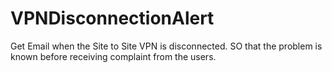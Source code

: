 # VPNDisconnectionAlert
Get Email when the Site to Site VPN is disconnected. SO that the problem is known before receiving complaint from the users.
